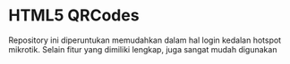 # HTML5 QRCodes
Repository ini diperuntukan memudahkan dalam hal login kedalan hotspot mikrotik.
Selain fitur yang dimiliki lengkap, juga sangat mudah digunakan 
